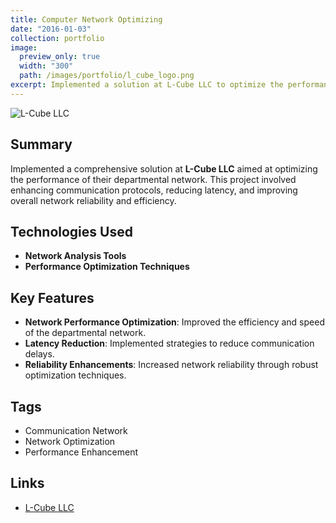 ```yaml
---
title: Computer Network Optimizing
date: "2016-01-03"
collection: portfolio
image:
  preview_only: true
  width: "300"
  path: /images/portfolio/l_cube_logo.png
excerpt: Implemented a solution at L-Cube LLC to optimize the performance of their departmental network, enhancing communication efficiency and reliability.
---
```


![L-Cube LLC](../../images/portfolio/l_cube_logo.png)

## Summary
Implemented a comprehensive solution at **L-Cube LLC** aimed at optimizing the performance of their departmental network. This project involved enhancing communication protocols, reducing latency, and improving overall network reliability and efficiency.

## Technologies Used
- **Network Analysis Tools**
- **Performance Optimization Techniques**

## Key Features
- **Network Performance Optimization**: Improved the efficiency and speed of the departmental network.
- **Latency Reduction**: Implemented strategies to reduce communication delays.
- **Reliability Enhancements**: Increased network reliability through robust optimization techniques.

## Tags
- Communication Network
- Network Optimization
- Performance Enhancement

## Links
- [L-Cube LLC](https://l-cube.ru/) <!-- External link to the company -->
